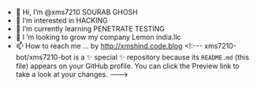 - 👋 Hi, I’m @xms7210 SOURAB GHOSH
- 👀 I’m interested in HACKING
- 🌱 I’m currently learning PENETRATE TESTING
- 💞️ I ’m looking to grow my company Lemon india.llc
- 📫 How to reach me ... by http://xmshind.code.blog
<!:---
xms7210-bot/xms7210-bot is a ✨ special ✨ repository because its `README.md` (this file) appears on your GitHub profile.
You can click the Preview link to take a look at your changes.
--->
